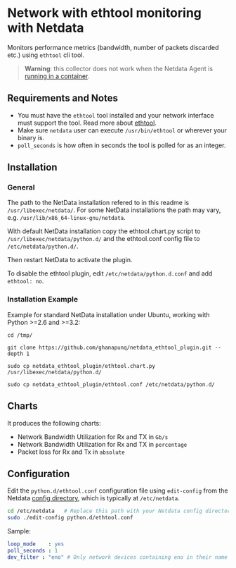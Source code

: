 <!--
title: "Network monitoring interface via ethtool for Netdata"
custom_edit_url: https://github.com/netdata/netdata/edit/master/collectors/python.d.plugin/ethtool/README.md
sidebar_label: "Network interfaces"
-->

# Network with ethtool monitoring with Netdata

Monitors performance metrics (bandwidth, number of packets discarded etc.) using `ethtool` cli tool.

> **Warning**: this collector does not work when the Netdata Agent is [running in a container](https://learn.netdata.cloud/docs/agent/packaging/docker).


## Requirements and Notes

-   You must have the `ethtool` tool installed and your network interface must support the tool. Read more about [ethtool](https://mymellanox.force.com/mellanoxcommunity/s/article/understanding-mlx5-ethtool-counters).
-   Make sure `netdata` user can execute `/usr/bin/ethtool` or wherever your binary is.
-   `poll_seconds` is how often in seconds the tool is polled for as an integer.

## Installation ##

### General ###
The path to the NetData installation refered to in this readme is `/usr/libexec/netdata/`. For some NetData installations the path may vary, e.g. `/usr/lib/x86_64-linux-gnu/netdata`.

With default NetData installation copy the ethtool.chart.py script to `/usr/libexec/netdata/python.d/` and the ethtool.conf config file to `/etc/netdata/python.d/`.

Then restart NetData to activate the plugin.

To disable the ethtool plugin, edit `/etc/netdata/python.d.conf` and add `ethtool: no`.


### Installation Example ###

Example for standard NetData installation under Ubuntu, working with Python >=2.6 and >=3.2:

```
cd /tmp/

git clone https://github.com/ghanapunq/netdata_ethtool_plugin.git --depth 1

sudo cp netdata_ethtool_plugin/ethtool.chart.py /usr/libexec/netdata/python.d/

sudo cp netdata_ethtool_plugin/ethtool.conf /etc/netdata/python.d/
```


## Charts

It produces the following charts:

-   Network Bandwidth Utilization for Rx and TX in `Gb/s`
-   Network Bandwidth Utilization for Rx and TX in `percentage`
-   Packet loss for Rx and Tx in `absolute`

## Configuration

Edit the `python.d/ethtool.conf` configuration file using `edit-config` from the Netdata [config
directory](/docs/configure/nodes.md), which is typically at `/etc/netdata`.

```bash
cd /etc/netdata   # Replace this path with your Netdata config directory, if different
sudo ./edit-config python.d/ethtool.conf
```

Sample:

```yaml
loop_mode    : yes
poll_seconds : 1
dev_filter : "eno" # Only network devices containing eno in their name will be measured
```


